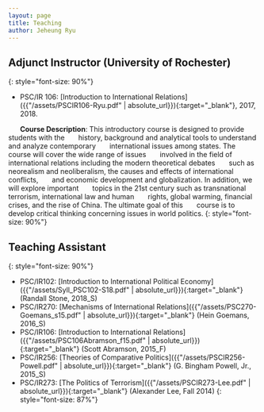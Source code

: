 ```yaml
---
layout: page
title: Teaching
author: Jeheung Ryu
---
```

<!--
## Contents
{:.no_toc}

* ToC
{:toc}

---
![Your very own Ed]({{ site.baseurl }}/assets/screenshot-home.png)
---
## Installing Ed: Robust
The first step to install Ed is to download the source files from GitHub. To do so you must have git installed on your computer. You probably have git already, but if you don't, the easiest way is probably to install [Github Desktop](https://desktop.github.com/) (even though we will be using git and github from the terminal in this tutorial). Mac users may want to ensure they have [Xcode](https://developer.apple.com/xcode/) and its command line tools installed as well. To check if git is running on your system enter the following line on your terminal (remember to ignore the $):
~~~ bash
$ git --version
~~~
To indent specific lines we take advantage of a feature in kramdown that allows us to indicate classes for a line. This approach still allows the line to be readable while editing. 
~~~ markdown
- {:.indent-3} But O heart! heart! heart!
- {:.indent-4} O the bleeding drops of red,
- {:.indent-5} Where on the deck my Captain lies,
- {:.indent-6} Fallen cold and dead.
~~~

---
Using an FTP client like [Filezilla](https://filezilla-project.org/), or [SSH on your terminal](https://www.siteground.com/tutorials/ssh/), you need to push the contents of the `_site` folder to the folder on your server where you would like your project to exist. Depending on your host provider, you may be able to receive help from the sys admins with this step.  -->



## Adjunct Instructor (University of Rochester)
{: style="font-size: 90%"}

- PSC/IR 106: [Introduction to International Relations]({{"/assets/PSCIR106-Ryu.pdf" | absolute_url}}){:target="_blank"}, 2017, 2018. <br>

&nbsp;&nbsp;&nbsp;&nbsp;&nbsp;&nbsp;**Course Description**: This introductory course is designed to provide students with the &nbsp;&nbsp;&nbsp;&nbsp;&nbsp;&nbsp;history, background and analytical tools to understand and analyze contemporary &nbsp;&nbsp;&nbsp;&nbsp;&nbsp;&nbsp;international issues among states. The course will cover the wide range of issues 
&nbsp;&nbsp;&nbsp;&nbsp;&nbsp;&nbsp;involved in the field of international relations including the modern theoretical debates &nbsp;&nbsp;&nbsp;&nbsp;&nbsp;&nbsp;such as neorealism and neoliberalism, the causes and effects of international conflicts, &nbsp;&nbsp;&nbsp;&nbsp;&nbsp;&nbsp;and economic development and globalization. In addition, we will explore important 
&nbsp;&nbsp;&nbsp;&nbsp;&nbsp;&nbsp;topics in the 21st century such as transnational terrorism, international law and human &nbsp;&nbsp;&nbsp;&nbsp;&nbsp;&nbsp;rights, global warming, financial crises, and the rise of China. The ultimate goal of this &nbsp;&nbsp;&nbsp;&nbsp;&nbsp;&nbsp;course is to develop critical thinking concerning issues in world politics.
{: style="font-size: 90%"}

## Teaching Assistant
{: style="font-size: 90%"}

- PSC/IR102: [Introduction to International Political Economy]({{"/assets/Syll_PSC102-S18.pdf" | absolute_url}}){:target="_blank"} (Randall Stone, 2018_S)
- PSC/IR270: [Mechanisms of International Relations]({{"/assets/PSC270-Goemans_s15.pdf" | absolute_url}}){:target="_blank"} (Hein Goemans, 2016_S)
- PSC/IR106: [Introduction to International Relations]({{"/assets/PSC106Abramson_f15.pdf" | absolute_url}}){:target="_blank"} (Scott Abramson, 2015_F)
- PSC/IR256: [Theories of Comparative Politics]({{"/assets/PSCIR256-Powell.pdf" | absolute_url}}){:target="_blank"} (G. Bingham Powell, Jr., 2015_S)
- PSC/IR273: [The Politics of Terrorism]({{"/assets/PSCIR273-Lee.pdf" | absolute_url}}){:target="_blank"} (Alexander Lee, Fall 2014)
{: style="font-size: 87%"}